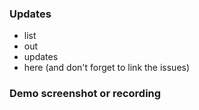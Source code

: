 ### Updates
- list
- out
- updates
- here (and don't forget to link the issues)

### Demo screenshot or recording
